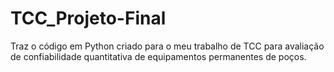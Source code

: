 # TCC_Projeto-Final
Traz o código em Python criado para o meu trabalho de TCC para avaliação de confiabilidade quantitativa de equipamentos permanentes de poços.
